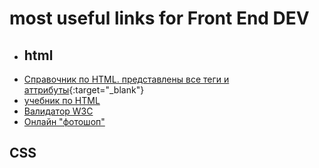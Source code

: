 # most useful links for Front End DEV

- ## html

* [Справочник по HTML. представлены все теги и аттрибуты](https://htmlreference.io/){:target="\_blank"}
* [учебник по HTML](https://html5book.ru/)
* [Валидатор W3C](validator.w3.org/nu/)
* [Онлайн "фотошоп"](https://www.photopea.com/)

## CSS

